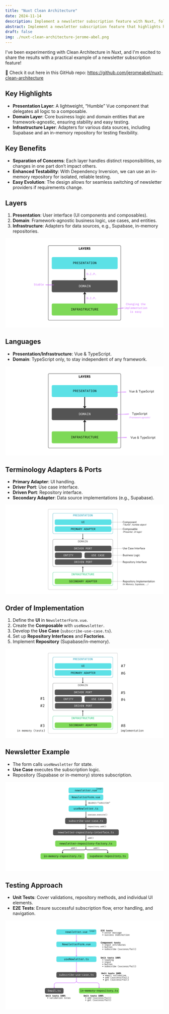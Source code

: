 ```yaml
---
title: "Nuxt Clean Architecture"
date: 2024-11-14
description: Implement a newsletter subscription feature with Nuxt, following a clean architecture
abstract: Implement a newsletter subscription feature that highlights how to organize code into distinct layers using the new Nuxt 4 file structure, making it modular, testable, and scalable.
draft: false
img: ./nuxt-clean-architecture-jerome-abel.png
---
```


I've been experimenting with Clean Architecture in Nuxt, and I'm excited to share the results with a practical example of a newsletter subscription feature!

🔗 Check it out here in this GitHub repo: https://github.com/jeromeabel/nuxt-clean-architecture

## Key Highlights

- **Presentation Layer**: A lightweight, “Humble” Vue component that delegates all logic to a composable.
- **Domain Layer**: Core business logic and domain entities that are framework-agnostic, ensuring stability and easy testing.
- **Infrastructure Layer**: Adapters for various data sources, including Supabase and an in-memory repository for testing flexibility.

## Key Benefits

- **Separation of Concerns**: Each layer handles distinct responsibilities, so changes in one part don’t impact others.
- **Enhanced Testability**: With Dependency Inversion, we can use an in-memory repository for isolated, reliable testing.
- **Easy Evolution**: The design allows for seamless switching of newsletter providers if requirements change.

## Layers

1. **Presentation**: User interface (UI components and composables).
2. **Domain**: Framework-agnostic business logic, use cases, and entities.
3. **Infrastructure**: Adapters for data sources, e.g., Supabase, in-memory repositories.

![Nuxt Clean Architecture - layers](./2.png)

## Languages

- **Presentation/Infrastructure**: Vue & TypeScript.
- **Domain**: TypeScript only, to stay independent of any framework.

![Nuxt Clean Architecture - Languages](./3.png)

## Terminology Adapters & Ports

- **Primary Adapter**: UI handling.
- **Driver Port**: Use case interface.
- **Driven Port**: Repository interface.
- **Secondary Adapter**: Data source implementations (e.g., Supabase).

![Nuxt Clean Architecture - Languages](./4.png)

## Order of Implementation

1. Define the **UI** in `NewsletterForm.vue`.
2. Create the **Composable** with `useNewsletter`.
3. Develop the **Use Case** (`subscribe-use-case.ts`).
4. Set up **Repository Interfaces** and **Factories**.
5. Implement **Repository** (Supabase/in-memory).

![Nuxt Clean Architecture - Languages](./5.png)

## Newsletter Example

- The form calls `useNewsletter` for state.
- **Use Case** executes the subscription logic.
- Repository (Supabase or in-memory) stores subscription.

![Nuxt Clean Architecture - Testing Approach](./6.png)

## Testing Approach

- **Unit Tests**: Cover validations, repository methods, and individual UI elements.
- **E2E Tests**: Ensure successful subscription flow, error handling, and navigation.

![Nuxt Clean Architecture - Testing Approach](./7.png)
